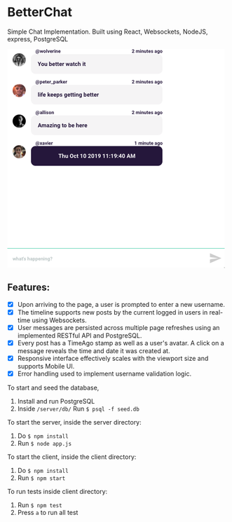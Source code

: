 # BetterChat
Simple Chat Implementation. Built using React, Websockets, NodeJS, express, PostgreSQL

![](./docs/screenshot_better.png)

## Features:
* [x] Upon arriving to the page, a user is prompted to enter a new username.
* [x] The timeline supports new posts by the current logged in users in real-time using Websockets.
* [x] User messages are persisted across multiple page refreshes using an implemented RESTful API and PostgreSQL.
* [x] Every post has a TimeAgo stamp as well as a user's avatar. A click on a message reveals the time and date it was created at.
* [x] Responsive interface effectively scales with the viewport size and supports Mobile UI.
* [x] Error handling used to implement username validation logic.

To start and seed the database, 

1. Install and run PostgreSQL
2. Inside `/server/db/` Run `$ psql -f seed.db`

To start the server, inside the server directory:

1. Do `$ npm install`
2. Run `$ node app.js`

To start the client, inside the client directory:

1. Do `$ npm install`
2. Run `$ npm start`

To run tests inside client directory:

1. Run `$ npm test`
2. Press `a` to run all test

